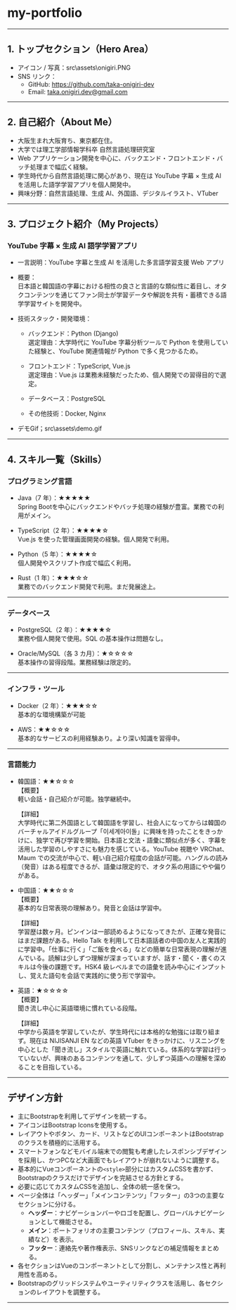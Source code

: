 # my-portfolio

---

## 1. トップセクション（Hero Area）

- アイコン / 写真：src\assets\onigiri.PNG
- SNS リンク：
  - GitHub: https://github.com/taka-onigiri-dev
  - Email: taka.onigiri.dev@gmail.com

---

## 2. 自己紹介（About Me）

- 大阪生まれ大阪育ち、東京都在住。
- 大学では理工学部情報学科卒 自然言語処理研究室
- Web アプリケーション開発を中心に、バックエンド・フロントエンド・バッチ処理まで幅広く経験。
- 学生時代から自然言語処理に関心があり、現在は YouTube 字幕 × 生成 AI を活用した語学学習アプリを個人開発中。
- 興味分野：自然言語処理、生成 AI、外国語、デジタルイラスト、VTuber

---

## 3. プロジェクト紹介（My Projects）

### YouTube 字幕 × 生成 AI 語学学習アプリ

- 一言説明：YouTube 字幕と生成 AI を活用した多言語学習支援 Web アプリ

- 概要：  
  日本語と韓国語の字幕における相性の良さと言語的な類似性に着目し、オタクコンテンツを通じてファン同士が学習データや解説を共有・蓄積できる語学学習サイトを開発中。

- 技術スタック・開発環境：

  - バックエンド：Python (Django)  
    選定理由：大学時代に YouTube 字幕分析ツールで Python を使用していた経験と、YouTube 関連情報が Python で多く見つかるため。

  - フロントエンド：TypeScript, Vue.js  
    選定理由：Vue.js は業務未経験だったため、個人開発での習得目的で選定。

  - データベース：PostgreSQL
  - その他技術：Docker, Nginx

- デモGif；src\assets\demo.gif

---

## 4. スキル一覧（Skills）

### プログラミング言語

- Java（7 年）：★★★★★  
  Spring Bootを中心にバックエンドやバッチ処理の経験が豊富。業務での利用がメイン。

- TypeScript（2 年）：★★★★☆  
  Vue.js を使った管理画面開発の経験。個人開発で利用。

- Python（5 年）：★★★★☆  
  個人開発やスクリプト作成で幅広く利用。

- Rust（1 年）：★★★☆☆  
  業務でのバックエンド開発で利用。まだ発展途上。

---

### データベース

- PostgreSQL（2 年）：★★★★☆  
  業務や個人開発で使用。SQL の基本操作は問題なし。

- Oracle/MySQL（各 3 カ月）：★☆☆☆☆  
  基本操作の習得段階。業務経験は限定的。

---

### インフラ・ツール

- Docker（2 年）：★★★☆☆  
  基本的な環境構築が可能

- AWS：★★☆☆☆  
  基本的なサービスの利用経験あり。より深い知識を習得中。

---

### 言語能力

- 韓国語：★★☆☆☆  
  【概要】  
  軽い会話・自己紹介が可能。独学継続中。

  【詳細】  
  大学時代に第二外国語として韓国語を学習し、社会人になってからは韓国のバーチャルアイドルグループ「이세계아이돌」に興味を持ったことをきっかけに、独学で再び学習を開始。日本語と文法・語彙に類似点が多く、字幕を活用した学習のしやすさにも魅力を感じている。YouTube 視聴や VRChat、Maum での交流が中心で、軽い自己紹介程度の会話が可能。ハングルの読み（発音）はある程度できるが、語彙は限定的で、オタク系の用語にやや偏りがある。

- 中国語：★★☆☆☆  
  【概要】  
  基本的な日常表現の理解あり。発音と会話は学習中。

  【詳細】  
  学習歴は数ヶ月。ピンインは一部読めるようになってきたが、正確な発音にはまだ課題がある。Hello Talk を利用して日本語話者の中国の友人と実践的に学習中。「仕事に行く」「ご飯を食べる」などの簡単な日常表現の理解が進んでいる。読解は少しずつ理解が深まっていますが、話す・聞く・書くのスキルは今後の課題です。HSK4 級レベルまでの語彙を読み中心にインプットし、覚えた語句を会話で実践的に使う形で学習中。

- 英語：★☆☆☆☆  
  【概要】  
  聞き流し中心に英語環境に慣れている段階。

  【詳細】  
  中学から英語を学習していたが、学生時代には本格的な勉強には取り組まず。現在は NIJISANJI EN などの英語 VTuber をきっかけに、リスニングを中心とした「聞き流し」スタイルで英語に触れている。体系的な学習は行っていないが、興味のあるコンテンツを通して、少しずつ英語への理解を深めることを目指している。

---

## デザイン方針

- 主にBootstrapを利用してデザインを統一する。
- アイコンはBootstrap Iconsを使用する。
- レイアウトやボタン、カード、リストなどのUIコンポーネントはBootstrapのクラスを積極的に活用する。
- スマートフォンなどモバイル端末での閲覧も考慮したレスポンシブデザインを採用し、かつPCなど大画面でもレイアウトが崩れないように調整する。
- 基本的にVueコンポーネントの`<style>`部分にはカスタムCSSを書かず、Bootstrapのクラスだけでデザインを完結させる方針とする。
- 必要に応じてカスタムCSSを追加し、全体の統一感を保つ。
- ページ全体は「ヘッダー」「メインコンテンツ」「フッター」の3つの主要なセクションに分ける。
  - **ヘッダー**：ナビゲーションバーやロゴを配置し、グローバルナビゲーションとして機能させる。
  - **メイン**：ポートフォリオの主要コンテンツ（プロフィール、スキル、実績など）を表示。
  - **フッター**：連絡先や著作権表示、SNSリンクなどの補足情報をまとめる。
- 各セクションはVueのコンポーネントとして分割し、メンテナンス性と再利用性を高める。
- Bootstrapのグリッドシステムやユーティリティクラスを活用し、各セクションのレイアウトを調整する。

---
